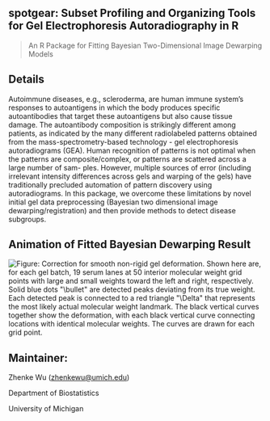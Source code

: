 **spotgear**: Subset Profiling and Organizing Tools for Gel Electrophoresis Autoradiography in R
------
> An R Package for Fitting Bayesian Two-Dimensional Image Dewarping Models

Details
-------------------------------------

Autoimmune diseases, e.g., scleroderma, are human immune system’s
    responses to autoantigens in which the body produces specific autoantibodies
    that target these autoantigens but also cause tissue damage. The autoantibody
    composition is strikingly different among patients, as indicated by the many
    different radiolabeled patterns obtained from the mass-spectrometry-based
    technology - gel electrophoresis autoradiograms (GEA). Human recognition of
    patterns is not optimal when the patterns are composite/complex, or patterns
    are scattered across a large number of sam- ples. However, multiple sources of
    error (including irrelevant intensity differences across gels and warping of
    the gels) have traditionally precluded automation of pattern discovery using
    autoradiograms. In this package, we overcome these limitations by novel initial
    gel data preprocessing (Bayesian two dimensional image dewarping/registration) and then provide methods to
    detect disease subgroups.

Animation of Fitted Bayesian Dewarping Result
-------------------------------

![**Figure**: Correction for smooth non-rigid gel deformation. Shown here are, for each gel batch, $19$ serum lanes at $50$ interior molecular weight grid points with large and small weights toward the left and right, respectively. Solid <span style="color:blue">blue</span> dots "<span style="color:blue">$\bullet$</span>" are detected peaks deviating from its true weight. Each detected peak is connected to a <span style="color:red">red</span> triangle "<span style="color:red">$\Delta$</span>" that represents the most likely actual molecular weight landmark. The black vertical curves together show the deformation, with each black vertical curve connecting locations with identical molecular weights. The curves are drawn for each grid point.](inst/example_figure/animation.gif)


Maintainer:
--------------------------

Zhenke Wu (zhenkewu@umich.edu)

Department of Biostatistics

University of Michigan
